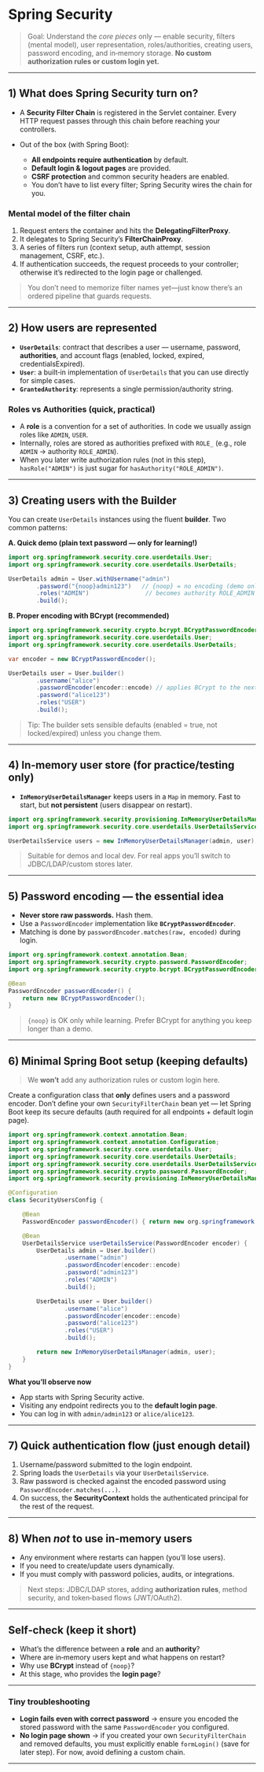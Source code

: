 # Spring Security

> Goal: Understand the *core pieces* only — enable security, filters (mental model), user representation, roles/authorities, creating users, password encoding, and in‑memory storage. **No custom authorization rules or custom login yet.**

---

## 1) What does Spring Security turn on?

* A **Security Filter Chain** is registered in the Servlet container. Every HTTP request passes through this chain before reaching your controllers.
* Out of the box (with Spring Boot):

  * **All endpoints require authentication** by default.
  * **Default login & logout pages** are provided.
  * **CSRF protection** and common security headers are enabled.
  * You don’t have to list every filter; Spring Security wires the chain for you.

### Mental model of the filter chain

1. Request enters the container and hits the **DelegatingFilterProxy**.
2. It delegates to Spring Security’s **FilterChainProxy**.
3. A series of filters run (context setup, auth attempt, session management, CSRF, etc.).
4. If authentication succeeds, the request proceeds to your controller; otherwise it’s redirected to the login page or challenged.

> You don’t need to memorize filter names yet—just know there’s an ordered pipeline that guards requests.

---

## 2) How users are represented

* **`UserDetails`**: contract that describes a user — username, password, **authorities**, and account flags (enabled, locked, expired, credentialsExpired).
* **`User`**: a built‑in implementation of `UserDetails` that you can use directly for simple cases.
* **`GrantedAuthority`**: represents a single permission/authority string.

### Roles vs Authorities (quick, practical)

* A **role** is a convention for a set of authorities. In code we usually assign roles like `ADMIN`, `USER`.
* Internally, roles are stored as authorities prefixed with `ROLE_` (e.g., role `ADMIN` → authority `ROLE_ADMIN`).
* When you later write authorization rules (not in this step), `hasRole("ADMIN")` is just sugar for `hasAuthority("ROLE_ADMIN")`.

---

## 3) Creating users with the Builder

You can create `UserDetails` instances using the fluent **builder**. Two common patterns:

**A. Quick demo (plain text password — only for learning!)**

```java
import org.springframework.security.core.userdetails.User;
import org.springframework.security.core.userdetails.UserDetails;

UserDetails admin = User.withUsername("admin")
        .password("{noop}admin123")   // {noop} = no encoding (demo only)
        .roles("ADMIN")                // becomes authority ROLE_ADMIN
        .build();
```

**B. Proper encoding with BCrypt (recommended)**

```java
import org.springframework.security.crypto.bcrypt.BCryptPasswordEncoder;
import org.springframework.security.core.userdetails.User;
import org.springframework.security.core.userdetails.UserDetails;

var encoder = new BCryptPasswordEncoder();

UserDetails user = User.builder()
        .username("alice")
        .passwordEncoder(encoder::encode) // applies BCrypt to the next password
        .password("alice123")
        .roles("USER")
        .build();
```

> Tip: The builder sets sensible defaults (enabled = true, not locked/expired) unless you change them.

---

## 4) In‑memory user store (for practice/testing only)

* **`InMemoryUserDetailsManager`** keeps users in a `Map` in memory. Fast to start, but **not persistent** (users disappear on restart).

```java
import org.springframework.security.provisioning.InMemoryUserDetailsManager;
import org.springframework.security.core.userdetails.UserDetailsService;

UserDetailsService users = new InMemoryUserDetailsManager(admin, user);
```

> Suitable for demos and local dev. For real apps you’ll switch to JDBC/LDAP/custom stores later.

---

## 5) Password encoding — the essential idea

* **Never store raw passwords.** Hash them.
* Use a `PasswordEncoder` implementation like **`BCryptPasswordEncoder`**.
* Matching is done by `passwordEncoder.matches(raw, encoded)` during login.

```java
import org.springframework.context.annotation.Bean;
import org.springframework.security.crypto.password.PasswordEncoder;
import org.springframework.security.crypto.bcrypt.BCryptPasswordEncoder;

@Bean
PasswordEncoder passwordEncoder() {
    return new BCryptPasswordEncoder();
}
```

> `{noop}` is OK only while learning. Prefer BCrypt for anything you keep longer than a demo.

---

## 6) Minimal Spring Boot setup (keeping defaults)

> We **won’t** add any authorization rules or custom login here.

Create a configuration class that **only** defines users and a password encoder. Don’t define your own `SecurityFilterChain` bean yet — let Spring Boot keep its secure defaults (auth required for all endpoints + default login page).

```java
import org.springframework.context.annotation.Bean;
import org.springframework.context.annotation.Configuration;
import org.springframework.security.core.userdetails.User;
import org.springframework.security.core.userdetails.UserDetails;
import org.springframework.security.core.userdetails.UserDetailsService;
import org.springframework.security.crypto.password.PasswordEncoder;
import org.springframework.security.provisioning.InMemoryUserDetailsManager;

@Configuration
class SecurityUsersConfig {

    @Bean
    PasswordEncoder passwordEncoder() { return new org.springframework.security.crypto.bcrypt.BCryptPasswordEncoder(); }

    @Bean
    UserDetailsService userDetailsService(PasswordEncoder encoder) {
        UserDetails admin = User.builder()
                .username("admin")
                .passwordEncoder(encoder::encode)
                .password("admin123")
                .roles("ADMIN")
                .build();

        UserDetails user = User.builder()
                .username("alice")
                .passwordEncoder(encoder::encode)
                .password("alice123")
                .roles("USER")
                .build();

        return new InMemoryUserDetailsManager(admin, user);
    }
}
```

**What you’ll observe now**

* App starts with Spring Security active.
* Visiting any endpoint redirects you to the **default login page**.
* You can log in with `admin/admin123` or `alice/alice123`.

---

## 7) Quick authentication flow (just enough detail)

1. Username/password submitted to the login endpoint.
2. Spring loads the `UserDetails` via your `UserDetailsService`.
3. Raw password is checked against the encoded password using `PasswordEncoder.matches(...)`.
4. On success, the **SecurityContext** holds the authenticated principal for the rest of the request.

---

## 8) When *not* to use in‑memory users

* Any environment where restarts can happen (you’ll lose users).
* If you need to create/update users dynamically.
* If you must comply with password policies, audits, or integrations.

> Next steps: JDBC/LDAP stores, adding **authorization rules**, method security, and token‑based flows (JWT/OAuth2).

---

## Self‑check (keep it short)

* What’s the difference between a **role** and an **authority**?
* Where are in‑memory users kept and what happens on restart?
* Why use **BCrypt** instead of `{noop}`?
* At this stage, who provides the **login page**?

---

### Tiny troubleshooting

* **Login fails even with correct password** → ensure you encoded the stored password with the same `PasswordEncoder` you configured.
* **No login page shown** → if you created your own `SecurityFilterChain` and removed defaults, you must explicitly enable `formLogin()` (save for later step). For now, avoid defining a custom chain.

---


